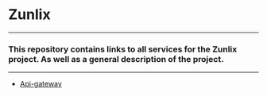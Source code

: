 # Zunlix

***
### This repository contains links to all services for the Zunlix project. As well as a general description of the project.
***

* [Api-gateway](https://github.com/daniil49926/Zunlix_api_gateway)